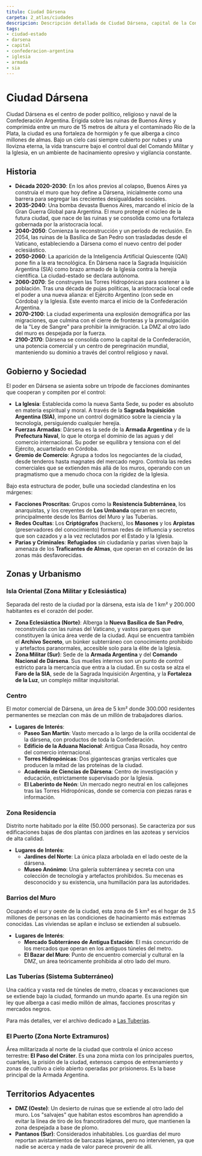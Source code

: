 ```yaml
---
titulo: Ciudad Dársena
carpeta: 2_atlas/ciudades
descripcion: Descripción detallada de Ciudad Dársena, capital de la Confederación Argentina y centro neurálgico del poder religioso, naval y comercial.
tags:
- ciudad-estado
- darsena
- capital
- confederacion-argentina
- iglesia
- armada
- sia
---
```


# Ciudad Dársena

Ciudad Dársena es el centro de poder político, religioso y naval de la Confederación Argentina. Erigida sobre las ruinas de Buenos Aires y comprimida entre un muro de 15 metros de altura y el contaminado Río de la Plata, la ciudad es una fortaleza de hormigón y fe que alberga a cinco millones de almas. Bajo un cielo casi siempre cubierto por nubes y una llovizna eterna, la vida transcurre bajo el control dual del Comando Militar y la Iglesia, en un ambiente de hacinamiento opresivo y vigilancia constante.

## Historia

-   **Década 2020-2030**: En los años previos al colapso, Buenos Aires ya construía el muro que hoy define a Dársena, inicialmente como una barrera para segregar las crecientes desigualdades sociales.
-   **2035-2040**: Una bomba devasta Buenos Aires, marcando el inicio de la Gran Guerra Global para Argentina. El muro protege el núcleo de la futura ciudad, que nace de las ruinas y se consolida como una fortaleza gobernada por la aristocracia local.
-   **2040-2050**: Comienza la reconstrucción y un período de reclusión. En 2054, las ruinas de la Basílica de San Pedro son trasladadas desde el Vaticano, estableciendo a Dársena como el nuevo centro del poder eclesiástico.
-   **2050-2060**: La aparición de la Inteligencia Artificial Quiescente (QAI) pone fin a la era tecnológica. En Dársena nace la Sagrada Inquisición Argentina (SIA) como brazo armado de la Iglesia contra la herejía científica. La ciudad-estado se declara autónoma.
-   **2060-2070**: Se construyen las Torres Hidropónicas para sostener a la población. Tras una década de pujas políticas, la aristocracia local cede el poder a una nueva alianza: el Ejército Argentino (con sede en Córdoba) y la Iglesia. Este evento marca el inicio de la Confederación Argentina.
-   **2070-2100**: La ciudad experimenta una explosión demográfica por las migraciones, que culmina con el cierre de fronteras y la promulgación de la "Ley de Sangre" para prohibir la inmigración. La DMZ al otro lado del muro es despejada por la fuerza.
-   **2100-2170**: Dársena se consolida como la capital de la Confederación, una potencia comercial y un centro de peregrinación mundial, manteniendo su dominio a través del control religioso y naval.

## Gobierno y Sociedad

El poder en Dársena se asienta sobre un trípode de facciones dominantes que cooperan y compiten por el control:

-   **La Iglesia**: Establecida como la nueva Santa Sede, su poder es absoluto en materia espiritual y moral. A través de la **Sagrada Inquisición Argentina (SIA)**, impone un control dogmático sobre la ciencia y la tecnología, persiguiendo cualquier herejía.
-   **Fuerzas Armadas**: Dársena es la sede de la **Armada Argentina** y de la **Prefectura Naval**, lo que le otorga el dominio de las aguas y del comercio internacional. Su poder se equilibra y tensiona con el del Ejército, acuartelado en Córdoba.
-   **Gremio de Comercio**: Agrupa a todos los negociantes de la ciudad, desde tenderos hasta magnates del mercado negro. Controla las redes comerciales que se extienden más allá de los muros, operando con un pragmatismo que a menudo choca con la rigidez de la Iglesia.

Bajo esta estructura de poder, bulle una sociedad clandestina en los márgenes:
-   **Facciones Proscritas**: Grupos como la **Resistencia Subterránea**, los anarquistas, y los creyentes de **Los Umbanda** operan en secreto, principalmente desde los Barrios del Muro y las Tuberías.
-   **Redes Ocultas**: Los **Criptógrafos** (hackers), los **Masones** y los **Arpistas** (preservadores del conocimiento) forman redes de influencia y secretos que son cazados y a la vez reclutados por el Estado y la Iglesia.
-   **Parias y Criminales**: **Refugiados** sin ciudadanía y parias viven bajo la amenaza de los **Traficantes de Almas**, que operan en el corazón de las zonas más desfavorecidas.

## Zonas y Urbanismo

### Isla Oriental (Zona Militar y Eclesiástica)
Separada del resto de la ciudad por la dársena, esta isla de 1 km² y 200.000 habitantes es el corazón del poder.
-   **Zona Eclesiástica (Norte)**: Alberga la **Nueva Basílica de San Pedro**, reconstruida con las ruinas del Vaticano, y vastos parques que constituyen la única área verde de la ciudad. Aquí se encuentra también el **Archivo Secreto**, un búnker subterráneo con conocimiento prohibido y artefactos paranormales, accesible solo para la élite de la Iglesia.
-   **Zona Militar (Sur)**: Sede de la **Armada Argentina** y del **Comando Nacional de Dársena**. Sus muelles internos son un punto de control estricto para la mercancía que entra a la ciudad. En su costa se alza el **Faro de la SIA**, sede de la Sagrada Inquisición Argentina, y la **Fortaleza de la Luz**, un complejo militar inquisitorial.

### Centro
El motor comercial de Dársena, un área de 5 km² donde 300.000 residentes permanentes se mezclan con más de un millón de trabajadores diarios.
-   **Lugares de Interés**:
    -   **Paseo San Martín**: Vasto mercado a lo largo de la orilla occidental de la dársena, con productos de toda la Confederación.
    -   **Edificio de la Aduana Nacional**: Antigua Casa Rosada, hoy centro del comercio internacional.
    -   **Torres Hidropónicas**: Dos gigantescas granjas verticales que producen la mitad de las proteínas de la ciudad.
    -   **Academia de Ciencias de Dársena**: Centro de investigación y educación, estrictamente supervisado por la Iglesia.
    -   **El Laberinto de Neón**: Un mercado negro neutral en los callejones tras las Torres Hidropónicas, donde se comercia con piezas raras e información.

### Zona Residencia
Distrito norte habitado por la élite (50.000 personas). Se caracteriza por sus edificaciones bajas de dos plantas con jardines en las azoteas y servicios de alta calidad.
-   **Lugares de Interés**:
    -   **Jardines del Norte**: La única plaza arbolada en el lado oeste de la dársena.
    -   **Museo Anónimo**: Una galería subterránea y secreta con una colección de tecnología y artefactos prohibidos. Su mecenas es desconocido y su existencia, una humillación para las autoridades.

### Barrios del Muro
Ocupando el sur y oeste de la ciudad, esta zona de 5 km² es el hogar de 3.5 millones de personas en las condiciones de hacinamiento más extremas conocidas. Las viviendas se apilan e incluso se extienden al subsuelo.
-   **Lugares de Interés**:
    -   **Mercado Subterráneo de Antigua Estación**: El más concurrido de los mercados que operan en los antiguos túneles del metro.
    -   **El Bazar del Muro**: Punto de encuentro comercial y cultural en la DMZ, un área teóricamente prohibida al otro lado del muro.

### Las Tuberías (Sistema Subterráneo)
Una caótica y vasta red de túneles de metro, cloacas y excavaciones que se extiende bajo la ciudad, formando un mundo aparte. Es una región sin ley que alberga a casi medio millón de almas, facciones proscritas y mercados negros.

Para más detalles, ver el archivo dedicado a [Las Tuberías](darsena/tuberias.md).

### El Puerto (Zona Norte Extramuros)
Área militarizada al norte de la ciudad que controla el único acceso terrestre: **El Paso del Cráter**. Es una zona mixta con los principales puertos, cuarteles, la prisión de la ciudad, extensos campos de entrenamiento y zonas de cultivo a cielo abierto operadas por prisioneros. Es la base principal de la Armada Argentina.

## Territorios Adyacentes

-   **DMZ (Oeste)**: Un desierto de ruinas que se extiende al otro lado del muro. Los "salvajes" que habitan estos escombros han aprendido a evitar la línea de tiro de los francotiradores del muro, que mantienen la zona despejada a base de plomo.
-   **Pantanos (Sur)**: Considerados inhabitables. Los guardias del muro reportan avistamientos de barcazas lejanas, pero no intervienen, ya que nadie se acerca y nada de valor parece provenir de allí. 